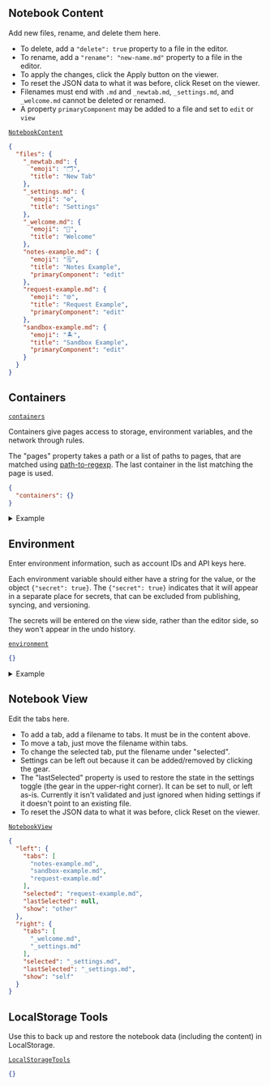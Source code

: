 ## Notebook Content

Add new files, rename, and delete them here.

- To delete, add a `"delete": true` property to a file in the editor.
- To rename, add a `"rename": "new-name.md"` property to a file in the editor.
- To apply the changes, click the Apply button on the viewer.
- To reset the JSON data to what it was before, click Reset on the viewer.
- Filenames must end with `.md` and `_newtab.md`, `_settings.md`, and `_welcome.md` cannot be deleted or renamed.
- A property `primaryComponent` may be added to a file and set to `edit` or `view`

[`NotebookContent`](https://macchiato.dev/component/#NotebookContent)

```json
{
  "files": {
    "_newtab.md": {
      "emoji": "🗂",
      "title": "New Tab"
    },
    "_settings.md": {
      "emoji": "⚙️",
      "title": "Settings"
    },
    "_welcome.md": {
      "emoji": "👋",
      "title": "Welcome"
    },
    "notes-example.md": {
      "emoji": "🗒",
      "title": "Notes Example",
      "primaryComponent": "edit"
    },
    "request-example.md": {
      "emoji": "🌐",
      "title": "Request Example",
      "primaryComponent": "edit"
    },
    "sandbox-example.md": {
      "emoji": "🏝",
      "title": "Sandbox Example",
      "primaryComponent": "edit"
    }
  }
}
```

## Containers

[`containers`](https://macchiato.dev/component/#Containers)

Containers give pages access to storage, environment variables, and the network through rules.

The "pages" property takes a path or a list of paths to pages, that are matched using [path-to-regexp](https://www.npmjs.com/package/path-to-regexp). The last container in the list matching the page is used.

```json
{
  "containers": {}
}
```

<details>
  <summary>Example</summary>

This allows the `request-example.md` file to make HTTP requests to `https://httpbin.org/post` and provides the environment variable `HTTPBIN_API_KEY` for use in `Authorization`. It can't directly access `HTTPBIN_API_KEY`. It is not scrubbed from the response, however, so because httpbin uses it, it can access it!

Note: if you allow any type of content, including images, on a server, data in a container could be encoded into the path or query string of a URL and sent to a server. So if you don't trust the server operator and any private data is stored or accessed in the container, don't run untrusted code in the container. As a quick example, if a page can access images on a server, code in the client could take the data in the page, base64 encode it, and create an image tag with the base64 encoded data in the querystring of the URL (`example.com/cat.png?SECRET_INFO`) and the server operator could go into the logs and get SECRET_INFO. So, rather than running untrusted code in a container that has access to servers you don't trust, review the code first before running it, or run it in a container that doesn't have access to any servers you don't trust. Also make sure the logs of the server that the notebook is running on are private and secure, whether self-hosting it or using someone else's service, because containers default to include the `self` source in the Content Security Policy.

GitLab proxies external content through `user-content.gitlab-static.net`. This approach could be used to prevent HTTP requests that could contain data. URLs could be transformed while rendering the content and for any that are missed, a MutationObserver could be used to update URLs as they appear (loading them would still need to be blocked by a Content Security Policy because it may not be able to transform them before the browser tries to load them).

```json
{
  "containers": {
    "sandbox-example": {
      "pages": "sandbox-example.md",
      "content": {
        "placekitten.com": {
          "img": true
        }
      }
    },
    "request-example": {
      "pages": "request-example.md",
      "content": {
        "httpbin.org": {
          "request": {
            "headers": {
              "Authorization": {
                "env": {
                  "API_KEY": "${env.HTTPBIN_API_KEY}"
                }
              }
            },
            "confirm": true
          }
        },
        "jsonplaceholder.typicode.com": {
          "connect": true
        },
        "cdn.jsdelivr.net": {
          "script": true,
          "style": true,
          "media": true,
          "font": true
        },
        "placekitten.com": {
          "img": true
        },
        "jsonplaceholder.typicode.com": {
          "connect": true
        }
      }
    }
  }
}
```

</details>

## Environment

Enter environment information, such as account IDs and API keys here.

Each environment variable should either have a string for the value, or the object `{"secret": true}`. The `{"secret": true}` indicates that it will appear in a separate place for secrets, that can be excluded from publishing, syncing, and versioning.

The secrets will be entered on the view side, rather than the editor side, so they won't appear in the undo history.

[`environment`](https://macchiato.dev/component/#Environment)

```json
{}
```

<details>
  <summary>Example</summary>

```json
{
  "HTTPBIN_USERNAME": "testing",
  "HTTPBIN_API_KEY": {
    "secret": true
  }
}
```

</details>

## Notebook View

Edit the tabs here.

- To add a tab, add a filename to tabs. It must be in the content above.
- To move a tab, just move the filename within tabs.
- To change the selected tab, put the filename under "selected".
- Settings can be left out because it can be added/removed by clicking the gear.
- The "lastSelected" property is used to restore the state in the settings toggle
  (the gear in the upper-right corner). It can be set to null, or left as-is.
  Currently it isn't validated and just ignored when hiding settings if it
  doesn't point to an existing file.
- To reset the JSON data to what it was before, click Reset on the viewer.

[`NotebookView`](https://macchiato.dev/component/#NotebookView)

```json
{
  "left": {
    "tabs": [
      "notes-example.md",
      "sandbox-example.md",
      "request-example.md"
    ],
    "selected": "request-example.md",
    "lastSelected": null,
    "show": "other"
  },
  "right": {
    "tabs": [
      "_welcome.md",
      "_settings.md"
    ],
    "selected": "_settings.md",
    "lastSelected": "_settings.md",
    "show": "self"
  }
}
```

## LocalStorage Tools

Use this to back up and restore the notebook data (including the content) in LocalStorage.

[`LocalStorageTools`](https://macchiato.dev/component/#LocalStorageTools)

```json
{}
```
